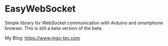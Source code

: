 # EasyWebSocket
Simple library for WebSocket communication with Arduino and smartphone browser.
This is still a beta version of the beta.

My Blog: https://www.mgo-tec.com